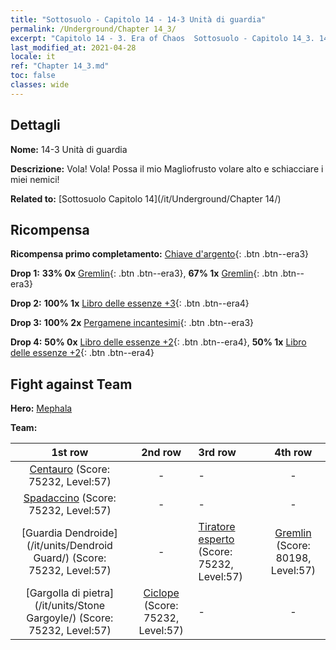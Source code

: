 ```yaml
---
title: "Sottosuolo - Capitolo 14 - 14-3 Unità di guardia"
permalink: /Underground/Chapter 14_3/
excerpt: "Capitolo 14 - 3. Era of Chaos  Sottosuolo - Capitolo 14_3. 14-3 Unità di guardia"
last_modified_at: 2021-04-28
locale: it
ref: "Chapter 14_3.md"
toc: false
classes: wide
---
```


## Dettagli

 **Nome:** 14-3 Unità di guardia

 **Descrizione:** Vola! Vola! Possa il mio Magliofrusto volare alto e schiacciare i miei nemici!

 **Related to:** [Sottosuolo Capitolo 14](/it/Underground/Chapter 14/)

## Ricompensa

 **Ricompensa primo completamento:** [Chiave d'argento](/ItemsIT/con_693/){: .btn .btn--era3}

 **Drop 1:** **33% 0x** [Gremlin](/ItemsIT/unt_235/){: .btn .btn--era3}, **67% 1x** [Gremlin](/ItemsIT/unt_235/){: .btn .btn--era3}

 **Drop 2:** **100% 1x** [Libro delle essenze +3](/ItemsIT/mat_60/){: .btn .btn--era4}

 **Drop 3:** **100% 2x** [Pergamene incantesimi](/ItemsIT/con_694/){: .btn .btn--era3}

 **Drop 4:** **50% 0x** [Libro delle essenze +2](/ItemsIT/mat_53/){: .btn .btn--era4}, **50% 1x** [Libro delle essenze +2](/ItemsIT/mat_53/){: .btn .btn--era4}


## Fight against Team
 **Hero:** [Mephala](/it/heroes/Mephala/)

 **Team:**


  | 1st row | 2nd row | 3rd row | 4th row |
  |:----:|:----:|:----|:----:|
  | [Centauro](/it/units/Centaur/) (Score: 75232, Level:57)  | - | - | - |
  | [Spadaccino](/it/units/Swordsman/) (Score: 75232, Level:57)  | - | - | - |
  | [Guardia Dendroide](/it/units/Dendroid Guard/) (Score: 75232, Level:57)  | - | [Tiratore esperto](/it/units/Sharpshooter/) (Score: 75232, Level:57)  | [Gremlin](/it/units/Gremlin/) (Score: 80198, Level:57)  |
  | [Gargolla di pietra](/it/units/Stone Gargoyle/) (Score: 75232, Level:57)  | [Ciclope](/it/units/Cyclops/) (Score: 75232, Level:57)  | - | - |


